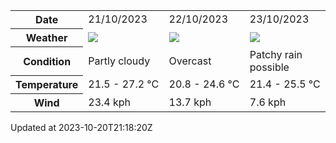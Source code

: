 
<table>
    <tr>
        <th>Date</th>
        <td>21/10/2023</td><td>22/10/2023</td><td>23/10/2023</td>
    </tr>
    <tr>
        <th>Weather</th>
        <td><img src="https://cdn.weatherapi.com/weather/64x64/day/116.png"/></td><td><img src="https://cdn.weatherapi.com/weather/64x64/day/122.png"/></td><td><img src="https://cdn.weatherapi.com/weather/64x64/day/176.png"/></td>
    </tr>
    <tr>
        <th>Condition</th>
        <td width="200px">Partly cloudy</td><td width="200px">Overcast</td><td width="200px">Patchy rain possible</td>
    </tr>
    <tr>
        <th>Temperature</th>
        <td>21.5 -  27.2 °C</td><td>20.8 -  24.6 °C</td><td>21.4 -  25.5 °C</td>
    </tr>
    <tr>
        <th>Wind</th>
        <td>23.4 kph</td><td>13.7 kph</td><td>7.6 kph</td>
    </tr>
</table>


Updated at 2023-10-20T21:18:20Z
